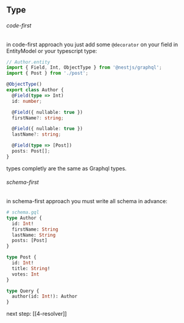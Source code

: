 ## Type
###### code-first
in code-first approach you just add some `@decorator` on your field in EntityModel or your typescript type:
```typescript
// Author.entity
import { Field, Int, ObjectType } from '@nestjs/graphql';
import { Post } from './post';

@ObjectType()
export class Author {
  @Field(type => Int)
  id: number;

  @Field({ nullable: true })
  firstName?: string;

  @Field({ nullable: true })
  lastName?: string;

  @Field(type => [Post])
  posts: Post[];
}
```
types completly are the same as Graphql types.

###### schema-first
in schema-first approach you must write all schema in advance:
```graphql
# schema.gql
type Author {
  id: Int!
  firstName: String
  lastName: String
  posts: [Post]
}

type Post {
  id: Int!
  title: String!
  votes: Int
}

type Query {
  author(id: Int!): Author
}
```

next step: [[4-resolver]]